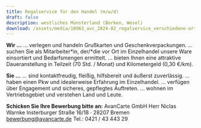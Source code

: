 ```yaml
---
title: Regalservice für den Handel (m/w/d)
draft: false
description: westliches Münsterland (Borken, Wesel)
download: /assets/media/10963_avc_2024-02_regalservice_verschiedene-orte.pdf
---
```

**Wir …**
… verlegen und handeln Grußkarten und Geschenkverpackungen.
… suchen Sie als Mitarbeiter*in, der/*die vor Ort im Einzelhandel unsere Ware einsortiert und Bedarfsmengen ermittelt.
… bieten Ihnen eine attraktive Daueranstellung in Teilzeit
(70 Std. / Monat) und Kilometergeld (0,30 €/km).

**Sie …**
… sind kontaktfreudig, fleißig, hilfsbereit und äußerst zuverlässig.
… haben einen Pkw und idealerweise Erfahrung im Einzelhandel.
… verfügen über Engagement und sicheres, gepflegtes Auftreten.
… wohnen im Vertriebsgebiet und verstehen Land und Leute.

**Schicken Sie Ihre Bewerbung bitte an:**
AvanCarte GmbH
Herr Niclas Warnke
Insterburger Straße 16/18 · 28207 Bremen
bewerbung@avancarte.de
Tel.: 0421 / 43 443 29